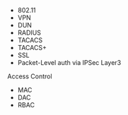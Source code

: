 - 802.11
- VPN
- DUN
- RADIUS
- TACACS
- TACACS+
- SSL
- Packet-Level auth via IPSec Layer3

Access Control
- MAC
- DAC
- RBAC